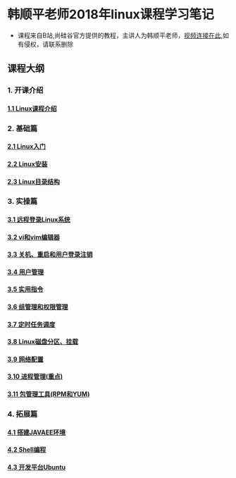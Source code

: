 
# 韩顺平老师2018年linux课程学习笔记

* 课程来自B站,尚硅谷官方提供的教程，主讲人为韩顺平老师，[视频连接在此](https://www.bilibili.com/video/av21303002),如有侵权，请联系删除

## 课程大纲

### 1. 开课介绍

#### [1.1 Linux课程介绍](./课程笔记/1.1Linux课程介绍.md)

### 2. 基础篇

#### [2.1 Linux入门](./课程笔记/2.1Linux入门.md)

#### [2.2 Linux安装](./课程笔记/2.2Linux安装.md)

#### [2.3 Linux目录结构](./课程笔记/2.3Linux目录结构.md)

### 3. 实操篇

#### [3.1 远程登录Linux系统](./课程笔记/3.1远程登录Linux系统.md)

#### [3.2 vi和vim编辑器](./课程笔记/3.2vi和vim编辑器.md)

#### [3.3 关机、重启和用户登录注销](./课程笔记/3.3关机、重启和用户登录注销.md)

#### [3.4 用户管理](./课程笔记/3.4用户管理.md)

#### [3.5 实用指令](./课程笔记/3.5实用指令.md)

#### [3.6 组管理和权限管理](./课程笔记/3.6组管理和权限管理.md)

#### [3.7 定时任务调度](./课程笔记/3.7定时任务调度.md)

#### [3.8 Linux磁盘分区、挂载](./课程笔记/3.8Linux磁盘分区、挂载度.md)

#### [3.9 网络配置](./课程笔记/3.9网络配置.md)

#### [3.10 进程管理(重点)](./课程笔记/3.10进程管理.md)

#### [3.11 包管理工具(RPM和YUM)](./课程笔记/3.11包管理工具(RPM和YUM).md)

### 4. 拓展篇

#### [4.1 搭建JAVAEE环境](./课程笔记/4.1搭建JAVAEE环境.md)

#### [4.2 Shell编程](./课程笔记/4.2Shell编程.md)

#### [4.3 开发平台Ubuntu](./课程笔记/4.3开发平台Ubuntu.md)
